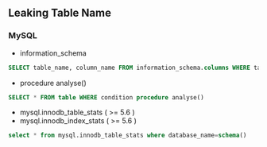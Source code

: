 ## Leaking Table Name

### MySQL

- information_schema

```sql
SELECT table_name, column_name FROM information_schema.columns WHERE table_schema=database()
```

- procedure analyse()

```sql
SELECT * FROM table WHERE condition procedure analyse()
```

- mysql.innodb_table_stats ( >= 5.6 )
- mysql.innodb_index_stats ( >= 5.6 )

```sql
select * from mysql.innodb_table_stats where database_name=schema()
```
